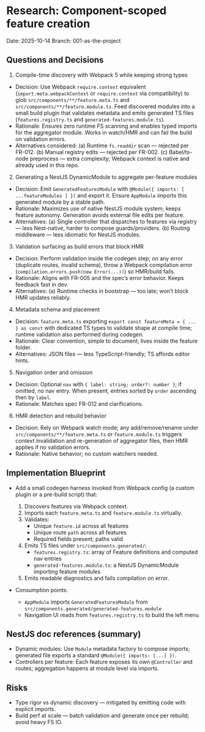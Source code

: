 # Research: Component-scoped feature creation

Date: 2025-10-14
Branch: 001-as-the-project

## Questions and Decisions

1) Compile-time discovery with Webpack 5 while keeping strong types
- Decision: Use Webpack `require.context` equivalent (`import.meta.webpackContext` or `require.context` via compatibility) to glob `src/components/**/feature.meta.ts` and `src/components/**/feature.module.ts`. Feed discovered modules into a small build plugin that validates metadata and emits generated TS files (`features.registry.ts` and `generated-features.module.ts`).
- Rationale: Ensures zero runtime FS scanning and enables typed imports for the aggregator module. Works in watch/HMR and can fail the build on validation errors.
- Alternatives considered: (a) Runtime `fs.readdir` scan — rejected per FR-012. (b) Manual registry edits — rejected per FR-002. (c) Babel/ts-node preprocess — extra complexity; Webpack context is native and already used in this repo.

2) Generating a NestJS DynamicModule to aggregate per-feature modules
- Decision: Emit `GeneratedFeaturesModule` with `@Module({ imports: [ ...featureModules ] })` and export it. Ensure `AppModule` imports this generated module by a stable path.
- Rationale: Maximizes use of native NestJS module system; keeps feature autonomy. Generation avoids external file edits per feature.
- Alternatives: (a) Single controller that dispatches to features via registry — less Nest-native, harder to compose guards/providers. (b) Routing middleware — less idiomatic for NestJS modules.

3) Validation surfacing as build errors that block HMR
- Decision: Perform validation inside the codegen step; on any error (duplicate routes, invalid schema), throw a Webpack compilation error (`compilation.errors.push(new Error(...))`) so HMR/build fails.
- Rationale: Aligns with FR-005 and the spec’s error behavior. Keeps feedback fast in dev.
- Alternatives: (a) Runtime checks in bootstrap — too late; won’t block HMR updates reliably.

4) Metadata schema and placement
- Decision: `feature.meta.ts` exporting `export const featureMeta = { ... } as const` with dedicated TS types to validate shape at compile time; runtime validation also performed during codegen.
- Rationale: Clear convention, simple to document, lives inside the feature folder.
- Alternatives: JSON files — less TypeScript-friendly; TS affords editor hints.

5) Navigation order and omission
- Decision: Optional `nav` with `{ label: string; order?: number }`; if omitted, no nav entry. When present, entries sorted by `order` ascending then by `label`.
- Rationale: Matches spec FR-012 and clarifications.

6) HMR detection and rebuild behavior
- Decision: Rely on Webpack watch mode; any add/remove/rename under `src/components/**/feature.meta.ts` or `feature.module.ts` triggers context invalidation and re-generation of aggregator files, then HMR applies if no validation errors.
- Rationale: Native behavior; no custom watchers needed.

## Implementation Blueprint

- Add a small codegen harness invoked from Webpack config (a custom plugin or a pre-build script) that:
  1. Discovers features via Webpack context.
  2. Imports each `feature.meta.ts` and `feature.module.ts` virtually.
  3. Validates:
     - Unique `feature.id` across all features
     - Unique route `path` across all features
     - Required fields present; paths valid
  4. Emits TS files under `src/components.generated/`:
     - `features.registry.ts`: array of Feature definitions and computed nav entries
     - `generated-features.module.ts`: a NestJS DynamicModule importing feature modules
  5. Emits readable diagnostics and fails compilation on error.

- Consumption points:
  - `AppModule` imports `GeneratedFeaturesModule` from `src/components.generated/generated-features.module`
  - Navigation UI reads from `features.registry.ts` to build the left menu

## NestJS doc references (summary)
- Dynamic modules: Use `Module` metadata factory to compose imports; generated file exports a standard `@Module({ imports: [...] })`.
- Controllers per feature: Each feature exposes its own `@Controller` and routes; aggregation happens at module level via imports.

## Risks
- Type rigor vs dynamic discovery — mitigated by emitting code with explicit imports.
- Build perf at scale — batch validation and generate once per rebuild; avoid heavy FS IO.

